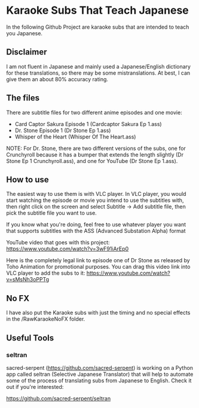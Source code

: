 # Karaoke Subs That Teach Japanese
In the following Github Project are karaoke subs that are intended to teach you Japanese.

## Disclaimer
I am not fluent in Japanese and mainly used a Japanese/English dictionary for these translations, so there may be some mistranslations. At best, I can give them an about 80% accuracy rating.

## The files
There are subtitle files for two different anime episodes and one movie:

- Card Captor Sakura Episode 1 (Cardcaptor Sakura Ep 1.ass)
- Dr. Stone Episode 1 (Dr Stone Ep 1.ass)
- Whisper of the Heart (Whisper Of The Heart.ass)

NOTE: For Dr. Stone, there are two different versions of the subs, one for Crunchyroll because it has a bumper that extends the length slightly (Dr Stone Ep 1 Crunchyroll.ass), and one for YouTube (Dr Stone Ep 1.ass).


## How to use
The easiest way to use them is with VLC player. In VLC player, you would start watching the episode or movie you intend to use the subtitles with, then right click on the screen and select Subtitle -> Add subtitle file, then pick the subtitle file you want to use. 

If you know what you're doing, feel free to use whatever player you want that supports subtitles with the ASS (Advanced Substation Alpha) format

YouTube video that goes with this project:
https://www.youtube.com/watch?v=3wF91iArEp0

Here is the completely legal link to episode one of Dr Stone as released by Toho Animation for promotional purposes. You can drag this video link into VLC player to add the subs to it:
https://www.youtube.com/watch?v=sMsNh3oPPTg

## No FX
I have also put the Karaoke subs with just the timing and no special effects in the /RawKaraokeNoFX folder.

## Useful Tools
### seltran
sacred-serpent (https://github.com/sacred-serpent) is working on a Python app called seltran (Selective Japanese Translator) that will help to automate some of the process of translating subs from Japanese to English. Check it out if you're interested:

https://github.com/sacred-serpent/seltran